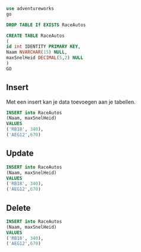

```sql
use adventureworks
go

DROP TABLE If EXISTS RaceAutos

CREATE TABLE RaceAutos
(
id int IDENTITY PRIMARY KEY,
Naam NVARCHAR(15) NULL,
maxSnelHeid DECIMAL(5,2) NULL
)
GO

```
## Insert

Met een insert kan je data toevoegen aan je tabellen. 

```sql
INSERT into RaceAutos
(Naam, maxSnelHeid)
VALUES
('RB18', 340),
('AEG12',670)
```

## Update
```sql
INSERT into RaceAutos
(Naam, maxSnelHeid)
VALUES
('RB18', 340),
('AEG12',670)
```

## Delete

```sql
INSERT into RaceAutos
(Naam, maxSnelHeid)
VALUES
('RB18', 340),
('AEG12',670)
```